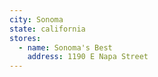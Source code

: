 ```yaml
---
city: Sonoma
state: california
stores:
  - name: Sonoma's Best
    address: 1190 E Napa Street
---
```

